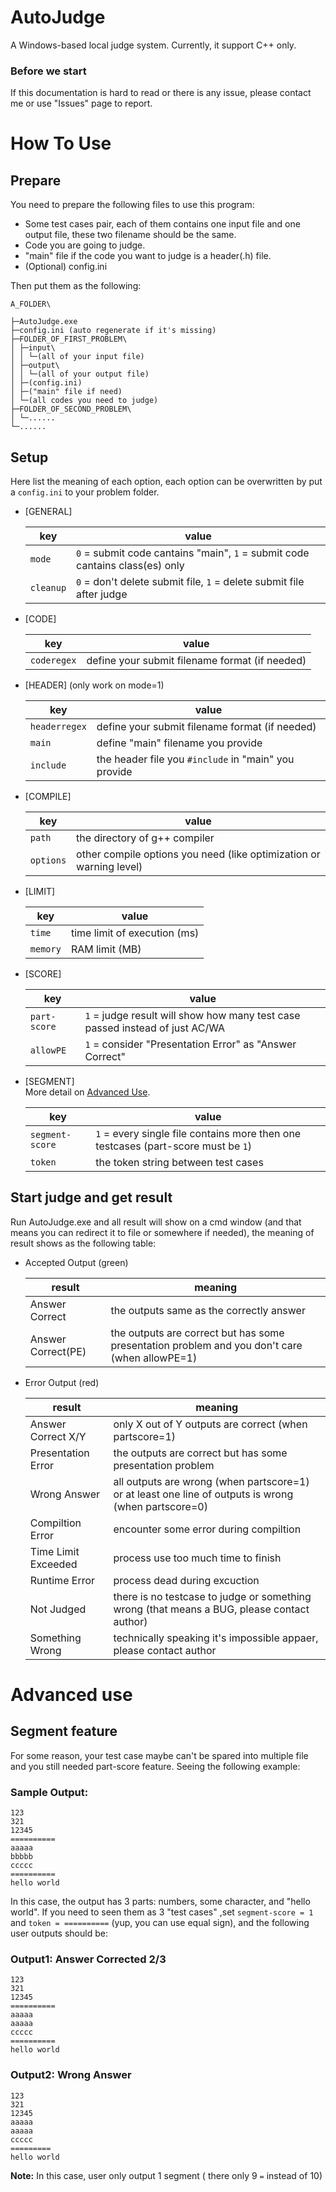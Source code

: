 # AutoJudge

A Windows-based local judge system. Currently, it support C++ only.
### Before we start
If this documentation is hard to read or there is any issue, please contact me or use "Issues" page to report.

# How To Use


## Prepare


You need to prepare the following files to use this program:
* Some test cases pair, each of them contains one input file and one output file, these two filename should be the same.
* Code you are going to judge.
* "main" file if the code you want to judge is a header(.h) file.
* (Optional) config.ini


Then put them as the following:


```
A_FOLDER\  
 
├─AutoJudge.exe  
├─config.ini (auto regenerate if it's missing)  
├─FOLDER_OF_FIRST_PROBLEM\  
│ ├─input\  
│ │ └─(all of your input file)   
│ ├─output\
│ │ └─(all of your output file)   
│ ├─(config.ini)  
│ ├─("main" file if need)  
│ └─(all codes you need to judge)  
├─FOLDER_OF_SECOND_PROBLEM\  
│ └─......
└─......
```


## Setup
Here list the meaning of each option, each option can be overwritten by put a `config.ini` to your problem folder.


* [GENERAL]


	| key | value |
	|-|-|
	| `mode` | `0` = submit code cantains "main", `1` = submit code cantains class(es) only |
	| `cleanup` | `0` = don't delete submit file, `1` = delete submit file after judge | 


* [CODE]


	| key | value |
	|-|-|
	| `coderegex` | define your submit filename format (if needed) |


* [HEADER] (only work on mode=1)


	| key | value |
	|-|-|
	| `headerregex` | define your submit filename format (if needed) |
	| `main` | define "main" filename you provide |
	| `include` | the header file you `#include` in "main" you provide |


* [COMPILE]


	| key | value |
	|-|-|
	| `path` | the directory of g++ compiler |
	| `options` | other compile options you need (like optimization or warning level) |


* [LIMIT]


	| key | value |
	|-|-|
	| `time` | time limit of execution (ms) |
	| `memory` | RAM limit (MB) |
  
* [SCORE]


	| key | value |
	|-|-|
	| `part-score` | `1` = judge result will show how many test case passed instead of just AC/WA |
	| `allowPE` | `1` = consider "Presentation Error" as "Answer Correct" |
  
* [SEGMENT]  
	More detail on [Advanced Use](#segment-feature).
  
	| key | value |
	|-|-|
	| `segment-score` | `1` = every single file contains more then one testcases (part-score must be `1`) |
	| `token` | the token string between test cases |


## Start judge and get result


Run AutoJudge.exe and all result will show on a cmd window (and that means you can redirect it to file or somewhere if needed), the meaning of result shows as the following table:


* Accepted Output (green)


	| result | meaning |
	|-|-|
	| Answer Correct | the outputs same as the correctly answer |
	| Answer Correct(PE) | the outputs are correct but has some presentation problem and you don't care (when allowPE=1) |


* Error Output (red)


	| result | meaning |
	|-|-|
	| Answer Correct X/Y | only X out of Y outputs are correct (when partscore=1) |
	| Presentation Error | the outputs are correct but has some presentation problem |
	| Wrong Answer | all outputs are wrong (when partscore=1) or at least one line of outputs is wrong (when partscore=0) |
	| Compiltion Error | encounter some error during compiltion |
	| Time Limit Exceeded | process use too much time to finish |
	| Runtime Error | process dead during excuction |
	| Not Judged | there is no testcase to judge or something wrong (that means a BUG, please contact author) |
	| Something Wrong | technically speaking it's impossible appaer, please contact author |


# Advanced use


## Segment feature
For some reason, your test case maybe can't be spared into multiple file and you still needed part-score feature. Seeing the following example:

### Sample Output:

    123
    321
    12345
    ==========
    aaaaa
    bbbbb
    ccccc
    ==========
    hello world
   
In this case, the output has 3 parts: numbers, some character, and "hello world". If you need to seen them as 3 "test cases" ,set `segment-score = 1` and `token = ==========` (yup, you can use equal sign), and the following user outputs should be:

### Output1: Answer Corrected 2/3

    123
    321
    12345
    ==========
    aaaaa
    aaaaa
    ccccc
    ==========
    hello world
  
### Output2: Wrong Answer

    123
    321
    12345
    aaaaa
    aaaaa
    ccccc
    =========
    hello world
   **Note:** In this case, user only output 1 segment ( there only 9 `=` instead of 10)
